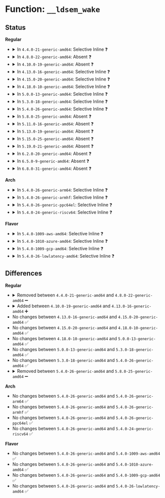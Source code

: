 # Function: <code>__ldsem_wake</code>

## Status
<b>Regular</b>
<ul>
<li>
<details>
<summary>In <code>4.4.0-21-generic-amd64</code>: Selective Inline ❓</summary>

```c
void __ldsem_wake(struct ld_semaphore * sem)
```

```json
{
  "name": "__ldsem_wake",
  "collision_type": "Unique Static",
  "inline_type": "Selective",
  "funcs": [
    {
      "addr": 18446744071584005120,
      "name": "__ldsem_wake",
      "external": false,
      "loc": "drivers/tty/tty_ldsem.c:179",
      "file": "drivers/tty/tty_ldsem.c",
      "inline": "not declared, inlined",
      "caller_inline": [],
      "caller_func": [
        "drivers/tty/tty_ldsem.c:ldsem_wake",
        "drivers/tty/tty_ldsem.c:ldsem_down_read"
      ]
    }
  ],
  "symbols": [
    {
      "addr": 18446744071584005120,
      "name": "__ldsem_wake",
      "section": ".text",
      "bind": "STB_LOCAL",
      "size": 227
    }
  ]
}
```
</details>
</li>
<li>
<details>
<summary>In <code>4.8.0-22-generic-amd64</code>: Absent ❓</summary>

```json
{
  "name": "__ldsem_wake",
  "collision_type": "Unique Static",
  "inline_type": "Full",
  "funcs": [
    {
      "addr": 18446744071587883422,
      "name": "__ldsem_wake",
      "external": false,
      "loc": "drivers/tty/tty_ldsem.c:179",
      "file": "drivers/tty/tty_ldsem.c",
      "inline": "not declared, inlined",
      "caller_inline": [
        "drivers/tty/tty_ldsem.c:ldsem_down_read",
        "drivers/tty/tty_ldsem.c:ldsem_wake"
      ],
      "caller_func": []
    }
  ],
  "symbols": []
}
```
</details>
</li>
<li>
<details>
<summary>In <code>4.10.0-19-generic-amd64</code>: Absent ❓</summary>

```json
{
  "name": "__ldsem_wake",
  "collision_type": "Unique Static",
  "inline_type": "Full",
  "funcs": [
    {
      "addr": 18446744071588100162,
      "name": "__ldsem_wake",
      "external": false,
      "loc": "drivers/tty/tty_ldsem.c:179",
      "file": "drivers/tty/tty_ldsem.c",
      "inline": "not declared, inlined",
      "caller_inline": [
        "drivers/tty/tty_ldsem.c:ldsem_down_read",
        "drivers/tty/tty_ldsem.c:ldsem_wake"
      ],
      "caller_func": []
    }
  ],
  "symbols": []
}
```
</details>
</li>
<li>
<details>
<summary>In <code>4.13.0-16-generic-amd64</code>: Selective Inline ❓</summary>

```c
void __ldsem_wake(struct ld_semaphore * sem)
```

```json
{
  "name": "__ldsem_wake",
  "collision_type": "Unique Static",
  "inline_type": "Selective",
  "funcs": [
    {
      "addr": 18446744071584597984,
      "name": "__ldsem_wake",
      "external": false,
      "loc": "drivers/tty/tty_ldsem.c:181",
      "file": "drivers/tty/tty_ldsem.c",
      "inline": "not declared, inlined",
      "caller_inline": [],
      "caller_func": [
        "drivers/tty/tty_ldsem.c:ldsem_down_read",
        "drivers/tty/tty_ldsem.c:ldsem_wake"
      ]
    }
  ],
  "symbols": [
    {
      "addr": 18446744071584597984,
      "name": "__ldsem_wake",
      "section": ".text",
      "bind": "STB_LOCAL",
      "size": 238
    }
  ]
}
```
</details>
</li>
<li>
<details>
<summary>In <code>4.15.0-20-generic-amd64</code>: Selective Inline ❓</summary>

```c
void __ldsem_wake(struct ld_semaphore * sem)
```

```json
{
  "name": "__ldsem_wake",
  "collision_type": "Unique Static",
  "inline_type": "Selective",
  "funcs": [
    {
      "addr": 18446744071585010400,
      "name": "__ldsem_wake",
      "external": false,
      "loc": "drivers/tty/tty_ldsem.c:179",
      "file": "drivers/tty/tty_ldsem.c",
      "inline": "not declared, inlined",
      "caller_inline": [],
      "caller_func": [
        "drivers/tty/tty_ldsem.c:ldsem_down_read",
        "drivers/tty/tty_ldsem.c:ldsem_wake"
      ]
    }
  ],
  "symbols": [
    {
      "addr": 18446744071585010400,
      "name": "__ldsem_wake",
      "section": ".text",
      "bind": "STB_LOCAL",
      "size": 241
    }
  ]
}
```
</details>
</li>
<li>
<details>
<summary>In <code>4.18.0-10-generic-amd64</code>: Selective Inline ❓</summary>

```c
void __ldsem_wake(struct ld_semaphore * sem)
```

```json
{
  "name": "__ldsem_wake",
  "collision_type": "Unique Static",
  "inline_type": "Selective",
  "funcs": [
    {
      "addr": 18446744071585244528,
      "name": "__ldsem_wake",
      "external": false,
      "loc": "drivers/tty/tty_ldsem.c:179",
      "file": "drivers/tty/tty_ldsem.c",
      "inline": "not declared, inlined",
      "caller_inline": [],
      "caller_func": [
        "drivers/tty/tty_ldsem.c:ldsem_down_read",
        "drivers/tty/tty_ldsem.c:ldsem_wake"
      ]
    }
  ],
  "symbols": [
    {
      "addr": 18446744071585244528,
      "name": "__ldsem_wake",
      "section": ".text",
      "bind": "STB_LOCAL",
      "size": 237
    }
  ]
}
```
</details>
</li>
<li>
<details>
<summary>In <code>5.0.0-13-generic-amd64</code>: Selective Inline ❓</summary>

```c
void __ldsem_wake(struct ld_semaphore * sem)
```

```json
{
  "name": "__ldsem_wake",
  "collision_type": "Unique Static",
  "inline_type": "Selective",
  "funcs": [
    {
      "addr": 18446744071585364144,
      "name": "__ldsem_wake",
      "external": false,
      "loc": "drivers/tty/tty_ldsem.c:136",
      "file": "drivers/tty/tty_ldsem.c",
      "inline": "not declared, inlined",
      "caller_inline": [],
      "caller_func": [
        "drivers/tty/tty_ldsem.c:ldsem_down_read",
        "drivers/tty/tty_ldsem.c:ldsem_wake"
      ]
    }
  ],
  "symbols": [
    {
      "addr": 18446744071585364144,
      "name": "__ldsem_wake",
      "section": ".text",
      "bind": "STB_LOCAL",
      "size": 57
    }
  ]
}
```
</details>
</li>
<li>
<details>
<summary>In <code>5.3.0-18-generic-amd64</code>: Selective Inline ❓</summary>

```c
void __ldsem_wake(struct ld_semaphore * sem)
```

```json
{
  "name": "__ldsem_wake",
  "collision_type": "Unique Static",
  "inline_type": "Selective",
  "funcs": [
    {
      "addr": 18446744071585577856,
      "name": "__ldsem_wake",
      "external": false,
      "loc": "drivers/tty/tty_ldsem.c:135",
      "file": "drivers/tty/tty_ldsem.c",
      "inline": "not declared, inlined",
      "caller_inline": [],
      "caller_func": [
        "drivers/tty/tty_ldsem.c:ldsem_down_read",
        "drivers/tty/tty_ldsem.c:ldsem_wake"
      ]
    }
  ],
  "symbols": [
    {
      "addr": 18446744071585577856,
      "name": "__ldsem_wake",
      "section": ".text",
      "bind": "STB_LOCAL",
      "size": 57
    }
  ]
}
```
</details>
</li>
<li>
<details>
<summary>In <code>5.4.0-26-generic-amd64</code>: Selective Inline ❓</summary>

```c
void __ldsem_wake(struct ld_semaphore * sem)
```

```json
{
  "name": "__ldsem_wake",
  "collision_type": "Unique Static",
  "inline_type": "Selective",
  "funcs": [
    {
      "addr": 18446744071585718768,
      "name": "__ldsem_wake",
      "external": false,
      "loc": "drivers/tty/tty_ldsem.c:135",
      "file": "drivers/tty/tty_ldsem.c",
      "inline": "not declared, inlined",
      "caller_inline": [],
      "caller_func": [
        "drivers/tty/tty_ldsem.c:ldsem_down_read",
        "drivers/tty/tty_ldsem.c:ldsem_wake"
      ]
    }
  ],
  "symbols": [
    {
      "addr": 18446744071585718768,
      "name": "__ldsem_wake",
      "section": ".text",
      "bind": "STB_LOCAL",
      "size": 57
    }
  ]
}
```
</details>
</li>
<li>
<details>
<summary>In <code>5.8.0-25-generic-amd64</code>: Absent ❓</summary>

```json
{
  "name": "__ldsem_wake",
  "collision_type": "Unique Static",
  "inline_type": "Full",
  "funcs": [
    {
      "addr": 18446744071591214967,
      "name": "__ldsem_wake",
      "external": false,
      "loc": "drivers/tty/tty_ldsem.c:135",
      "file": "drivers/tty/tty_ldsem.c",
      "inline": "not declared, inlined",
      "caller_inline": [
        "drivers/tty/tty_ldsem.c:down_read_failed",
        "drivers/tty/tty_ldsem.c:down_read_failed",
        "drivers/tty/tty_ldsem.c:ldsem_wake",
        "drivers/tty/tty_ldsem.c:ldsem_wake"
      ],
      "caller_func": []
    }
  ],
  "symbols": []
}
```
</details>
</li>
<li>
<details>
<summary>In <code>5.11.0-16-generic-amd64</code>: Absent ❓</summary>

```json
{
  "name": "__ldsem_wake",
  "collision_type": "Unique Static",
  "inline_type": "Full",
  "funcs": [
    {
      "addr": 18446744071591710103,
      "name": "__ldsem_wake",
      "external": false,
      "loc": "drivers/tty/tty_ldsem.c:135",
      "file": "drivers/tty/tty_ldsem.c",
      "inline": "not declared, inlined",
      "caller_inline": [
        "drivers/tty/tty_ldsem.c:down_read_failed",
        "drivers/tty/tty_ldsem.c:down_read_failed",
        "drivers/tty/tty_ldsem.c:ldsem_wake",
        "drivers/tty/tty_ldsem.c:ldsem_wake"
      ],
      "caller_func": []
    }
  ],
  "symbols": []
}
```
</details>
</li>
<li>
<details>
<summary>In <code>5.13.0-19-generic-amd64</code>: Absent ❓</summary>

```json
{
  "name": "__ldsem_wake",
  "collision_type": "Unique Static",
  "inline_type": "Full",
  "funcs": [
    {
      "addr": 18446744071591657468,
      "name": "__ldsem_wake",
      "external": false,
      "loc": "drivers/tty/tty_ldsem.c:135",
      "file": "drivers/tty/tty_ldsem.c",
      "inline": "not declared, inlined",
      "caller_inline": [
        "drivers/tty/tty_ldsem.c:down_read_failed",
        "drivers/tty/tty_ldsem.c:down_read_failed",
        "drivers/tty/tty_ldsem.c:ldsem_wake",
        "drivers/tty/tty_ldsem.c:ldsem_wake"
      ],
      "caller_func": []
    }
  ],
  "symbols": []
}
```
</details>
</li>
<li>
<details>
<summary>In <code>5.15.0-25-generic-amd64</code>: Absent ❓</summary>

```json
{
  "name": "__ldsem_wake",
  "collision_type": "Unique Static",
  "inline_type": "Full",
  "funcs": [
    {
      "addr": 18446744071592831168,
      "name": "__ldsem_wake",
      "external": false,
      "loc": "drivers/tty/tty_ldsem.c:135",
      "file": "drivers/tty/tty_ldsem.c",
      "inline": "not declared, inlined",
      "caller_inline": [
        "drivers/tty/tty_ldsem.c:down_read_failed",
        "drivers/tty/tty_ldsem.c:down_read_failed",
        "drivers/tty/tty_ldsem.c:ldsem_wake",
        "drivers/tty/tty_ldsem.c:ldsem_wake"
      ],
      "caller_func": []
    }
  ],
  "symbols": []
}
```
</details>
</li>
<li>
<details>
<summary>In <code>5.19.0-21-generic-amd64</code>: Absent ❓</summary>

```json
{
  "name": "__ldsem_wake",
  "collision_type": "Unique Static",
  "inline_type": "Full",
  "funcs": [
    {
      "addr": 18446744071594740286,
      "name": "__ldsem_wake",
      "external": false,
      "loc": "drivers/tty/tty_ldsem.c:135",
      "file": "drivers/tty/tty_ldsem.c",
      "inline": "not declared, inlined",
      "caller_inline": [
        "drivers/tty/tty_ldsem.c:down_read_failed",
        "drivers/tty/tty_ldsem.c:down_read_failed",
        "drivers/tty/tty_ldsem.c:ldsem_wake",
        "drivers/tty/tty_ldsem.c:ldsem_wake"
      ],
      "caller_func": []
    }
  ],
  "symbols": []
}
```
</details>
</li>
<li>
<details>
<summary>In <code>6.2.0-20-generic-amd64</code>: Absent ❓</summary>

```json
{
  "name": "__ldsem_wake",
  "collision_type": "Unique Static",
  "inline_type": "Full",
  "funcs": [
    {
      "addr": 18446744071596492446,
      "name": "__ldsem_wake",
      "external": false,
      "loc": "drivers/tty/tty_ldsem.c:135",
      "file": "drivers/tty/tty_ldsem.c",
      "inline": "not declared, inlined",
      "caller_inline": [
        "drivers/tty/tty_ldsem.c:down_read_failed",
        "drivers/tty/tty_ldsem.c:down_read_failed",
        "drivers/tty/tty_ldsem.c:ldsem_wake",
        "drivers/tty/tty_ldsem.c:ldsem_wake"
      ],
      "caller_func": []
    }
  ],
  "symbols": []
}
```
</details>
</li>
<li>
<details>
<summary>In <code>6.5.0-9-generic-amd64</code>: Absent ❓</summary>

```json
{
  "name": "__ldsem_wake",
  "collision_type": "Unique Static",
  "inline_type": "Full",
  "funcs": [
    {
      "addr": 18446744071597033646,
      "name": "__ldsem_wake",
      "external": false,
      "loc": "drivers/tty/tty_ldsem.c:135",
      "file": "drivers/tty/tty_ldsem.c",
      "inline": "not declared, inlined",
      "caller_inline": [
        "drivers/tty/tty_ldsem.c:down_read_failed",
        "drivers/tty/tty_ldsem.c:down_read_failed",
        "drivers/tty/tty_ldsem.c:ldsem_wake",
        "drivers/tty/tty_ldsem.c:ldsem_wake"
      ],
      "caller_func": []
    }
  ],
  "symbols": []
}
```
</details>
</li>
<li>
<details>
<summary>In <code>6.8.0-31-generic-amd64</code>: Absent ❓</summary>

```json
{
  "name": "__ldsem_wake",
  "collision_type": "Unique Static",
  "inline_type": "Full",
  "funcs": [
    {
      "addr": 18446744071597965614,
      "name": "__ldsem_wake",
      "external": false,
      "loc": "drivers/tty/tty_ldsem.c:135",
      "file": "drivers/tty/tty_ldsem.c",
      "inline": "not declared, inlined",
      "caller_inline": [
        "drivers/tty/tty_ldsem.c:down_read_failed",
        "drivers/tty/tty_ldsem.c:down_read_failed",
        "drivers/tty/tty_ldsem.c:ldsem_wake",
        "drivers/tty/tty_ldsem.c:ldsem_wake"
      ],
      "caller_func": []
    }
  ],
  "symbols": []
}
```
</details>
</li>
</ul>
<b>Arch</b>
<ul>
<li>
<details>
<summary>In <code>5.4.0-26-generic-arm64</code>: Selective Inline ❓</summary>

```c
void __ldsem_wake(struct ld_semaphore * sem)
```

```json
{
  "name": "__ldsem_wake",
  "collision_type": "Unique Static",
  "inline_type": "Selective",
  "funcs": [
    {
      "addr": 18446603336498410656,
      "name": "__ldsem_wake",
      "external": false,
      "loc": "drivers/tty/tty_ldsem.c:135",
      "file": "drivers/tty/tty_ldsem.c",
      "inline": "not declared, inlined",
      "caller_inline": [],
      "caller_func": [
        "drivers/tty/tty_ldsem.c:ldsem_down_read",
        "drivers/tty/tty_ldsem.c:ldsem_wake"
      ]
    }
  ],
  "symbols": [
    {
      "addr": 18446603336498410656,
      "name": "__ldsem_wake",
      "section": ".text",
      "bind": "STB_LOCAL",
      "size": 100
    }
  ]
}
```
</details>
</li>
<li>
<details>
<summary>In <code>5.4.0-26-generic-armhf</code>: Selective Inline ❓</summary>

```c
void __ldsem_wake(struct ld_semaphore * sem)
```

```json
{
  "name": "__ldsem_wake",
  "collision_type": "Unique Static",
  "inline_type": "Selective",
  "funcs": [
    {
      "addr": 3231082828,
      "name": "__ldsem_wake",
      "external": false,
      "loc": "drivers/tty/tty_ldsem.c:135",
      "file": "drivers/tty/tty_ldsem.c",
      "inline": "not declared, inlined",
      "caller_inline": [],
      "caller_func": [
        "drivers/tty/tty_ldsem.c:ldsem_down_read",
        "drivers/tty/tty_ldsem.c:ldsem_wake"
      ]
    }
  ],
  "symbols": [
    {
      "addr": 3231082828,
      "name": "__ldsem_wake",
      "section": ".text",
      "bind": "STB_LOCAL",
      "size": 76
    }
  ]
}
```
</details>
</li>
<li>
<details>
<summary>In <code>5.4.0-26-generic-ppc64el</code>: Selective Inline ❓</summary>

```c
void __ldsem_wake(struct ld_semaphore * sem)
```

```json
{
  "name": "__ldsem_wake",
  "collision_type": "Unique Static",
  "inline_type": "Selective",
  "funcs": [
    {
      "addr": 13835058055291595376,
      "name": "__ldsem_wake",
      "external": false,
      "loc": "drivers/tty/tty_ldsem.c:135",
      "file": "drivers/tty/tty_ldsem.c",
      "inline": "not declared, inlined",
      "caller_inline": [],
      "caller_func": [
        "drivers/tty/tty_ldsem.c:ldsem_down_read",
        "drivers/tty/tty_ldsem.c:ldsem_wake"
      ]
    }
  ],
  "symbols": [
    {
      "addr": 13835058055291595376,
      "name": "__ldsem_wake",
      "section": ".text",
      "bind": "STB_LOCAL",
      "size": 100
    }
  ]
}
```
</details>
</li>
<li>
<details>
<summary>In <code>5.4.0-24-generic-riscv64</code>: Selective Inline ❓</summary>

```c
void __ldsem_wake(struct ld_semaphore * sem)
```

```json
{
  "name": "__ldsem_wake",
  "collision_type": "Unique Static",
  "inline_type": "Selective",
  "funcs": [
    {
      "addr": 18446743936276068666,
      "name": "__ldsem_wake",
      "external": false,
      "loc": "drivers/tty/tty_ldsem.c:135",
      "file": "drivers/tty/tty_ldsem.c",
      "inline": "not declared, inlined",
      "caller_inline": [],
      "caller_func": [
        "drivers/tty/tty_ldsem.c:ldsem_down_read",
        "drivers/tty/tty_ldsem.c:ldsem_wake"
      ]
    }
  ],
  "symbols": [
    {
      "addr": 18446743936276068666,
      "name": "__ldsem_wake",
      "section": ".text",
      "bind": "STB_LOCAL",
      "size": 84
    }
  ]
}
```
</details>
</li>
</ul>
<b>Flavor</b>
<ul>
<li>
<details>
<summary>In <code>5.4.0-1009-aws-amd64</code>: Selective Inline ❓</summary>

```c
void __ldsem_wake(struct ld_semaphore * sem)
```

```json
{
  "name": "__ldsem_wake",
  "collision_type": "Unique Static",
  "inline_type": "Selective",
  "funcs": [
    {
      "addr": 18446744071585479792,
      "name": "__ldsem_wake",
      "external": false,
      "loc": "drivers/tty/tty_ldsem.c:135",
      "file": "drivers/tty/tty_ldsem.c",
      "inline": "not declared, inlined",
      "caller_inline": [],
      "caller_func": [
        "drivers/tty/tty_ldsem.c:ldsem_down_read",
        "drivers/tty/tty_ldsem.c:ldsem_wake"
      ]
    }
  ],
  "symbols": [
    {
      "addr": 18446744071585479792,
      "name": "__ldsem_wake",
      "section": ".text",
      "bind": "STB_LOCAL",
      "size": 57
    }
  ]
}
```
</details>
</li>
<li>
<details>
<summary>In <code>5.4.0-1010-azure-amd64</code>: Selective Inline ❓</summary>

```c
void __ldsem_wake(struct ld_semaphore * sem)
```

```json
{
  "name": "__ldsem_wake",
  "collision_type": "Unique Static",
  "inline_type": "Selective",
  "funcs": [
    {
      "addr": 18446744071585349712,
      "name": "__ldsem_wake",
      "external": false,
      "loc": "drivers/tty/tty_ldsem.c:135",
      "file": "drivers/tty/tty_ldsem.c",
      "inline": "not declared, inlined",
      "caller_inline": [],
      "caller_func": [
        "drivers/tty/tty_ldsem.c:ldsem_down_read",
        "drivers/tty/tty_ldsem.c:ldsem_wake"
      ]
    }
  ],
  "symbols": [
    {
      "addr": 18446744071585349712,
      "name": "__ldsem_wake",
      "section": ".text",
      "bind": "STB_LOCAL",
      "size": 57
    }
  ]
}
```
</details>
</li>
<li>
<details>
<summary>In <code>5.4.0-1009-gcp-amd64</code>: Selective Inline ❓</summary>

```c
void __ldsem_wake(struct ld_semaphore * sem)
```

```json
{
  "name": "__ldsem_wake",
  "collision_type": "Unique Static",
  "inline_type": "Selective",
  "funcs": [
    {
      "addr": 18446744071585669168,
      "name": "__ldsem_wake",
      "external": false,
      "loc": "drivers/tty/tty_ldsem.c:135",
      "file": "drivers/tty/tty_ldsem.c",
      "inline": "not declared, inlined",
      "caller_inline": [],
      "caller_func": [
        "drivers/tty/tty_ldsem.c:ldsem_down_read",
        "drivers/tty/tty_ldsem.c:ldsem_wake"
      ]
    }
  ],
  "symbols": [
    {
      "addr": 18446744071585669168,
      "name": "__ldsem_wake",
      "section": ".text",
      "bind": "STB_LOCAL",
      "size": 57
    }
  ]
}
```
</details>
</li>
<li>
<details>
<summary>In <code>5.4.0-26-lowlatency-amd64</code>: Selective Inline ❓</summary>

```c
void __ldsem_wake(struct ld_semaphore * sem)
```

```json
{
  "name": "__ldsem_wake",
  "collision_type": "Unique Static",
  "inline_type": "Selective",
  "funcs": [
    {
      "addr": 18446744071585777264,
      "name": "__ldsem_wake",
      "external": false,
      "loc": "drivers/tty/tty_ldsem.c:135",
      "file": "drivers/tty/tty_ldsem.c",
      "inline": "not declared, inlined",
      "caller_inline": [],
      "caller_func": [
        "drivers/tty/tty_ldsem.c:ldsem_down_read",
        "drivers/tty/tty_ldsem.c:ldsem_wake"
      ]
    }
  ],
  "symbols": [
    {
      "addr": 18446744071585777264,
      "name": "__ldsem_wake",
      "section": ".text",
      "bind": "STB_LOCAL",
      "size": 57
    }
  ]
}
```
</details>
</li>
</ul>

## Differences
<b>Regular</b>
<ul>
<li>
<details>
<summary>Removed between <code>4.4.0-21-generic-amd64</code> and <code>4.8.0-22-generic-amd64</code> ➖</summary>

```c
void __ldsem_wake(struct ld_semaphore * sem)
```
</details>
</li>
<li>
<details>
<summary>Added between <code>4.10.0-19-generic-amd64</code> and <code>4.13.0-16-generic-amd64</code> ➕</summary>

```c
void __ldsem_wake(struct ld_semaphore * sem)
```
</details>
</li>
<li>
No changes between <code>4.13.0-16-generic-amd64</code> and <code>4.15.0-20-generic-amd64</code> ✅
</li>
<li>
No changes between <code>4.15.0-20-generic-amd64</code> and <code>4.18.0-10-generic-amd64</code> ✅
</li>
<li>
No changes between <code>4.18.0-10-generic-amd64</code> and <code>5.0.0-13-generic-amd64</code> ✅
</li>
<li>
No changes between <code>5.0.0-13-generic-amd64</code> and <code>5.3.0-18-generic-amd64</code> ✅
</li>
<li>
No changes between <code>5.3.0-18-generic-amd64</code> and <code>5.4.0-26-generic-amd64</code> ✅
</li>
<li>
<details>
<summary>Removed between <code>5.4.0-26-generic-amd64</code> and <code>5.8.0-25-generic-amd64</code> ➖</summary>

```c
void __ldsem_wake(struct ld_semaphore * sem)
```
</details>
</li>
</ul>
<b>Arch</b>
<ul>
<li>
No changes between <code>5.4.0-26-generic-amd64</code> and <code>5.4.0-26-generic-arm64</code> ✅
</li>
<li>
No changes between <code>5.4.0-26-generic-amd64</code> and <code>5.4.0-26-generic-armhf</code> ✅
</li>
<li>
No changes between <code>5.4.0-26-generic-amd64</code> and <code>5.4.0-26-generic-ppc64el</code> ✅
</li>
<li>
No changes between <code>5.4.0-26-generic-amd64</code> and <code>5.4.0-24-generic-riscv64</code> ✅
</li>
</ul>
<b>Flavor</b>
<ul>
<li>
No changes between <code>5.4.0-26-generic-amd64</code> and <code>5.4.0-1009-aws-amd64</code> ✅
</li>
<li>
No changes between <code>5.4.0-26-generic-amd64</code> and <code>5.4.0-1010-azure-amd64</code> ✅
</li>
<li>
No changes between <code>5.4.0-26-generic-amd64</code> and <code>5.4.0-1009-gcp-amd64</code> ✅
</li>
<li>
No changes between <code>5.4.0-26-generic-amd64</code> and <code>5.4.0-26-lowlatency-amd64</code> ✅
</li>
</ul>
